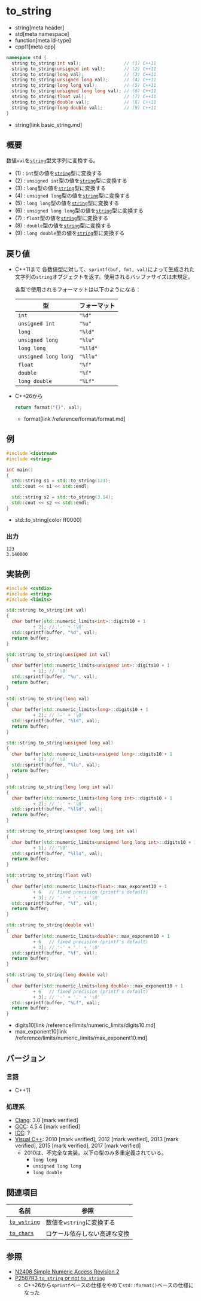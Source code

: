 # to_string
* string[meta header]
* std[meta namespace]
* function[meta id-type]
* cpp11[meta cpp]

```cpp
namespace std {
  string to_string(int val);                // (1) C++11
  string to_string(unsigned int val);       // (2) C++11
  string to_string(long val);               // (3) C++11
  string to_string(unsigned long val);      // (4) C++11
  string to_string(long long val);          // (5) C++11
  string to_string(unsigned long long val); // (6) C++11
  string to_string(float val);              // (7) C++11
  string to_string(double val);             // (8) C++11
  string to_string(long double val);        // (9) C++11
}
```
* string[link basic_string.md]

## 概要
数値`val`を[`string`](basic_string.md)型文字列に変換する。

- (1) : `int`型の値を[`string`](basic_string.md)型に変換する
- (2) : `unsigned int`型の値を[`string`](basic_string.md)型に変換する
- (3) : `long`型の値を[`string`](basic_string.md)型に変換する
- (4) : `unsigned long`型の値を[`string`](basic_string.md)型に変換する
- (5) : `long long`型の値を[`string`](basic_string.md)型に変換する
- (6) : `unsigned long long`型の値を[`string`](basic_string.md)型に変換する
- (7) : `float`型の値を[`string`](basic_string.md)型に変換する
- (8) : `double`型の値を[`string`](basic_string.md)型に変換する
- (9) : `long double`型の値を[`string`](basic_string.md)型に変換する


## 戻り値
- C++11まで
    各数値型に対して、`sprintf(buf, fmt, val)`によって生成された文字列の`string`オブジェクトを返す。使用されるバッファサイズは未規定。

    各型で使用されるフォーマットは以下のようになる：

    | 型                   | フォーマット |
    |----------------------|--------------|
    | `int`                | `"%d"`       |
    | `unsigned int`       | `"%u"`       |
    | `long`               | `"%ld"`      |
    | `unsigned long`      | `"%lu"`      |
    | `long long`          | `"%lld"`     |
    | `unsigned long long` | `"%llu"`     |
    | `float`              | `"%f"`       |
    | `double`             | `"%f"`       |
    | `long double`        | `"%Lf"`      |

- C++26から
    ```cpp
    return format("{}", val);
    ```
    * format[link /reference/format/format.md]


## 例
```cpp example
#include <iostream>
#include <string>

int main()
{
  std::string s1 = std::to_string(123);
  std::cout << s1 << std::endl;

  std::string s2 = std::to_string(3.14);
  std::cout << s2 << std::endl;
}
```
* std::to_string[color ff0000]

### 出力
```
123
3.140000
```

## 実装例
```cpp
#include <cstdio>
#include <string>
#include <limits>

std::string to_string(int val)
{
  char buffer[std::numeric_limits<int>::digits10 + 1
          + 2]; // '-' + '\0'
  std::sprintf(buffer, "%d", val);
  return buffer;
}

std::string to_string(unsigned int val)
{
  char buffer[std::numeric_limits<unsigned int>::digits10 + 1
          + 1]; // '\0'
  std::sprintf(buffer, "%u", val);
  return buffer;
}

std::string to_string(long val)
{
  char buffer[std::numeric_limits<long>::digits10 + 1
          + 2]; // '-' + '\0'
  std::sprintf(buffer, "%ld", val);
  return buffer;
}

std::string to_string(unsigned long val)
{
  char buffer[std::numeric_limits<unsigned long>::digits10 + 1
          + 1]; // '\0'
  std::sprintf(buffer, "%lu", val);
  return buffer;
}

std::string to_string(long long int val)
{
  char buffer[std::numeric_limits<long long int>::digits10 + 1
          + 2]; // '-' + '\0'
  std::sprintf(buffer, "%lld", val);
  return buffer;
}

std::string to_string(unsigned long long int val)
{
  char buffer[std::numeric_limits<unsigned long long int>::digits10 + 1
          + 1]; // '\0'
  std::sprintf(buffer, "%llu", val);
  return buffer;
}

std::string to_string(float val)
{
  char buffer[std::numeric_limits<float>::max_exponent10 + 1
          + 6   // fixed precision (printf's default)
          + 3]; // '-' + '.' + '\0'
  std::sprintf(buffer, "%f", val);
  return buffer;
}

std::string to_string(double val)
{
  char buffer[std::numeric_limits<double>::max_exponent10 + 1
          + 6   // fixed precision (printf's default)
          + 3]; // '-' + '.' + '\0'
  std::sprintf(buffer, "%f", val);
  return buffer;
}

std::string to_string(long double val)
{
  char buffer[std::numeric_limits<long double>::max_exponent10 + 1
          + 6   // fixed precision (printf's default)
          + 3]; // '-' + '.' + '\0'
  std::sprintf(buffer, "%Lf", val);
  return buffer;
}
```
* digits10[link /reference/limits/numeric_limits/digits10.md]
* max_exponent10[link /reference/limits/numeric_limits/max_exponent10.md]

## バージョン
### 言語
- C++11

### 処理系
- [Clang](/implementation.md#clang): 3.0 [mark verified]
- [GCC](/implementation.md#gcc): 4.5.4 [mark verified]
- [ICC](/implementation.md#icc): ?
- [Visual C++](/implementation.md#visual_cpp): 2010 [mark verified], 2012 [mark verified], 2013 [mark verified], 2015 [mark verified], 2017 [mark verified]
    - 2010は、不完全な実装。以下の型のみ多重定義されている。
        - `long long`
        - `unsigned long long`
        - `long double`


## 関連項目

| 名前                            | 参照                      |
|---------------------------------|---------------------------|
| [`to_wstring`](to_wstring.md) | 数値を`wstring`に変換する |
| [`to_chars`](/reference/charconv/to_chars.md) | ロケール依存しない高速な変換 |


## 参照
- [N2408 Simple Numeric Access Revision 2](http://www.open-std.org/jtc1/sc22/wg21/docs/papers/2007/n2408.html)
- [P2587R3 `to_string` or not `to_string`](https://open-std.org/jtc1/sc22/wg21/docs/papers/2022/p2587r3.html)
    - C++26から`sprintf`ベースの仕様をやめて`std::format()`ベースの仕様になった
